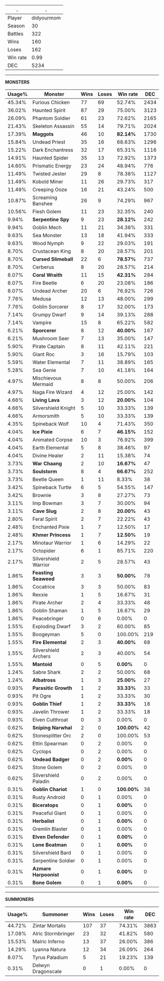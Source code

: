 .|.
|-|-
Player|didyourmom
Season|30
Battles|322
Wins|160
Loses|162
Win rate|0.99
DEC|5234

---
**MONSTERS**

Usage%|Monster|Wins|Loses|Win rate|DEC|
-|-|-|-|-|-|
45.34%|Furious Chicken|77|69|52.74%|2434|
36.02%|Haunted Spirit|87|29|75.00%|3123|
26.09%|Phantom Soldier|61|23|72.62%|2165|
21.43%|Skeleton Assassin|55|14|79.71%|2024|
17.39%|**Maggots**|46|10|**82.14%**|1730|
15.84%|Undead Priest|35|16|68.63%|1296|
15.22%|Dark Enchantress|32|17|65.31%|1116|
14.91%|Haunted Spider|35|13|72.92%|1373|
14.60%|Prismatic Energy|23|24|48.94%|776|
11.49%|Twisted Jester|29|8|78.38%|1127|
11.49%|Kobold Miner|11|26|29.73%|317|
11.49%|Creeping Ooze|16|21|43.24%|500|
10.87%|Screaming Banshee|26|9|74.29%|967|
10.56%|Flesh Golem|11|23|32.35%|240|
9.94%|**Serpentine Spy**|9|23|**28.12%**|242|
9.94%|Goblin Mech|11|21|34.38%|331|
9.63%|Sea Monster|13|18|41.94%|333|
9.63%|Wood Nymph|9|22|29.03%|191|
8.70%|Crustacean King|8|20|28.57%|201|
8.70%|**Cursed Slimeball**|22|6|**78.57%**|737|
8.70%|Cerberus|8|20|28.57%|214|
8.07%|**Coral Wraith**|11|15|**42.31%**|284|
8.07%|Fire Beetle|6|20|23.08%|186|
8.07%|Undead Archer|20|6|76.92%|726|
7.76%|Medusa|12|13|48.00%|299|
7.76%|Goblin Sorcerer|8|17|32.00%|173|
7.14%|Grumpy Dwarf|9|14|39.13%|288|
7.14%|Vampire|15|8|65.22%|582|
6.21%|**Sporcerer**|8|12|**40.00%**|167|
6.21%|Mushroom Seer|7|13|35.00%|147|
5.90%|Pirate Captain|8|11|42.11%|221|
5.90%|Giant Roc|3|16|15.79%|103|
5.59%|Water Elemental|7|11|38.89%|165|
5.28%|Sea Genie|7|10|41.18%|164|
4.97%|Mischievous Mermaid|8|8|50.00%|206|
4.97%|Naga Fire Wizard|4|12|25.00%|142|
4.66%|**Living Lava**|3|12|**20.00%**|104|
4.66%|Silvershield Knight|5|10|33.33%|139|
4.66%|Armorsmith|5|10|33.33%|139|
4.35%|Spineback Wolf|10|4|71.43%|350|
4.04%|**Ice Pixie**|6|7|**46.15%**|152|
4.04%|Animated Corpse|10|3|76.92%|399|
4.04%|Earth Elemental|5|8|38.46%|97|
4.04%|Divine Healer|2|11|15.38%|74|
3.73%|**War Chaang**|2|10|**16.67%**|47|
3.73%|**Soulstorm**|8|4|**66.67%**|252|
3.73%|Beetle Queen|1|11|8.33%|38|
3.42%|Spineback Turtle|6|5|54.55%|147|
3.42%|Brownie|3|8|27.27%|73|
3.11%|Imp Bowman|3|7|30.00%|94|
3.11%|**Cave Slug**|2|8|**20.00%**|43|
2.80%|Feral Spirit|2|7|22.22%|43|
2.48%|Enchanted Pixie|1|7|12.50%|17|
2.48%|**Khmer Princess**|1|7|**12.50%**|19|
2.17%|Minotaur Warrior|1|6|14.29%|22|
2.17%|Octopider|6|1|85.71%|220|
2.17%|Silvershield Warrior|2|5|28.57%|43|
1.86%|**Feasting Seaweed**|3|3|**50.00%**|78|
1.86%|Cocatrice|3|3|50.00%|83|
1.86%|Rexxie|1|5|16.67%|31|
1.86%|Pirate Archer|2|4|33.33%|48|
1.86%|Goblin Shaman|1|5|16.67%|29|
1.86%|Peacebringer|0|6|0.00%|0|
1.55%|Exploding Dwarf|3|2|60.00%|85|
1.55%|Boogeyman|5|0|100.00%|219|
1.55%|**Fire Elemental**|2|3|**40.00%**|68|
1.55%|Silvershield Archers|2|3|40.00%|54|
1.55%|**Mantoid**|0|5|**0.00%**|0|
1.24%|Sabre Shark|2|2|50.00%|68|
1.24%|**Albatross**|1|3|**25.00%**|27|
0.93%|**Parasitic Growth**|1|2|**33.33%**|33|
0.93%|Pit Ogre|1|2|33.33%|30|
0.93%|**Goblin Thief**|1|2|**33.33%**|18|
0.93%|Javelin Thrower|1|2|33.33%|18|
0.93%|Elven Cutthroat|0|3|0.00%|0|
0.62%|**Sniping Narwhal**|2|0|**100.00%**|42|
0.62%|Stonesplitter Orc|2|0|100.00%|53|
0.62%|Ettin Spearman|0|2|0.00%|0|
0.62%|Cyclops|0|2|0.00%|0|
0.62%|**Undead Badger**|0|2|**0.00%**|0|
0.62%|Stone Golem|0|2|0.00%|0|
0.62%|Silvershield Paladin|0|2|0.00%|0|
0.31%|**Goblin Chariot**|1|0|**100.00%**|38|
0.31%|Rusty Android|0|1|0.00%|0|
0.31%|**Biceratops**|0|1|**0.00%**|0|
0.31%|Peaceful Giant|0|1|0.00%|0|
0.31%|**Herbalist**|0|1|**0.00%**|0|
0.31%|Gremlin Blaster|0|1|0.00%|0|
0.31%|**Elven Defender**|0|1|**0.00%**|0|
0.31%|**Lone Boatman**|0|1|**0.00%**|0|
0.31%|Silvershield Bard|0|1|0.00%|0|
0.31%|Serpentine Soldier|0|1|0.00%|0|
0.31%|**Azmare Harpoonist**|0|1|**0.00%**|0|
0.31%|**Bone Golem**|0|1|**0.00%**|0|

---
**SUMMONERS**

Usage%|Summoner|Wins|Loses|Win rate|DEC|
-|-|-|-|-|-|
44.72%|Zintar Mortalis|107|37|74.31%|3863|
17.08%|Alric Stormbringer|23|32|41.82%|580|
15.53%|Malric Inferno|13|37|26.00%|386|
14.29%|Lyanna Natura|12|34|26.09%|264|
8.07%|Tyrus Paladium|5|21|19.23%|139|
0.31%|Delwyn Dragonscale|0|1|0.00%|0|
